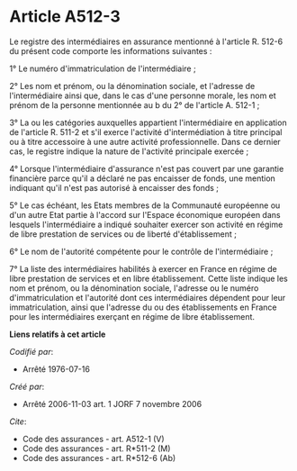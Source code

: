 # Article A512-3

Le registre des intermédiaires en assurance mentionné à l'article R. 512-6 du présent code comporte les informations
suivantes :

1° Le numéro d'immatriculation de l'intermédiaire ;

2° Les nom et prénom, ou la dénomination sociale, et l'adresse de l'intermédiaire ainsi que, dans le cas d'une personne
morale, les nom et prénom de la personne mentionnée au b du 2° de l'article A. 512-1 ;

3° La ou les catégories auxquelles appartient l'intermédiaire en application de l'article R. 511-2 et s'il exerce l'activité
d'intermédiation à titre principal ou à titre accessoire à une autre activité professionnelle. Dans ce dernier cas, le
registre indique la nature de l'activité principale exercée ;

4° Lorsque l'intermédiaire d'assurance n'est pas couvert par une garantie financière parce qu'il a déclaré ne pas encaisser
de fonds, une mention indiquant qu'il n'est pas autorisé à encaisser des fonds ;

5° Le cas échéant, les Etats membres de la Communauté européenne ou d'un autre Etat partie à l'accord sur l'Espace économique
européen dans lesquels l'intermédiaire a indiqué souhaiter exercer son activité en régime de libre prestation de services ou
de liberté d'établissement ;

6° Le nom de l'autorité compétente pour le contrôle de l'intermédiaire ;

7° La liste des intermédiaires habilités à exercer en France en régime de libre prestation de services et en libre
établissement. Cette liste indique les nom et prénom, ou la dénomination sociale, l'adresse ou le numéro d'immatriculation et
l'autorité dont ces intermédiaires dépendent pour leur immatriculation, ainsi que l'adresse du ou des établissements en
France pour les intermédiaires exerçant en régime de libre établissement.

**Liens relatifs à cet article**

_Codifié par_:

  - Arrêté 1976-07-16

_Créé par_:

  - Arrêté 2006-11-03 art. 1 JORF 7 novembre 2006

_Cite_:

  - Code des assurances - art. A512-1 (V)
  - Code des assurances - art. R*511-2 (M)
  - Code des assurances - art. R*512-6 (Ab)
